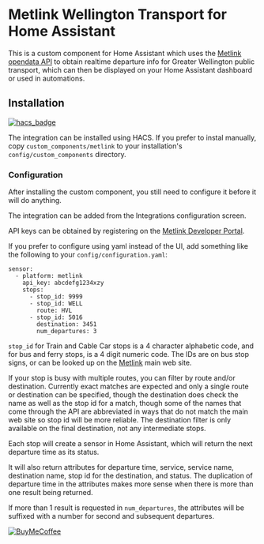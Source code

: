 # Metlink Wellington Transport for Home Assistant

This is a custom component for Home Assistant which uses
the [Metlink opendata API](https://opendata.metlink.org.nz/) to obtain
realtime departure info for Greater Wellington public transport, which can
then be displayed on your Home Assistant dashboard or used in automations.


## Installation

[![hacs_badge](https://img.shields.io/badge/HACS-Default-orange.svg?style=for-the-badge)](https://github.com/custom-components/hacs)

The integration can be installed using HACS.
If you prefer to instal manually, copy `custom_components/metlink` to your
installation's `config/custom_components` directory.

### Configuration

After installing the custom component, you still need to configure it before
it will do anything.

The integration can be added from the Integrations configuration screen.

API keys can be obtained by registering on the
[Metlink Developer Portal](https://opendata.metlink.org.nz/).

If you prefer to configure using yaml instead of the UI, add something like
the following to your `config/configuration.yaml`:

```
sensor:
  - platform: metlink
    api_key: abcdefg1234xzy
    stops:
      - stop_id: 9999
      - stop_id: WELL
        route: HVL
      - stop_id: 5016
        destination: 3451
        num_departures: 3
```


`stop_id` for Train and Cable Car stops is a 4 character alphabetic
code, and for bus and ferry stops, is a 4 digit numeric code.
The IDs are on bus stop signs, or can be looked up on the
[Metlink](https://metlink.org.nz) main web site.


If your stop is busy with multiple routes, you can filter by route and/or destination.  Currently exact matches are expected and only a single route or destination can be specified, though the destination does check the name as well as the stop id for a match, though some of the names that come through the API are abbreviated in ways that do not match the main web site so stop id will be more reliable.  The destination filter is only available on the final destination, not any intermediate stops.


Each stop will create a sensor in Home Assistant, which will return the next departure time as its status.

It will also return attributes for departure time, service, service
name, destination name, stop id for the destination, and status.  The
duplication of departure time in the attributes makes more sense when
there is more than one result being returned.

If more than 1 result is requested in `num_departures`, the attributes
will be suffixed with a number for second and subsequent departures.

[![BuyMeCoffee](https://www.buymeacoffee.com/assets/img/custom_images/orange_img.png)](https://www.buymeacoffee.com/jasonrumney)
